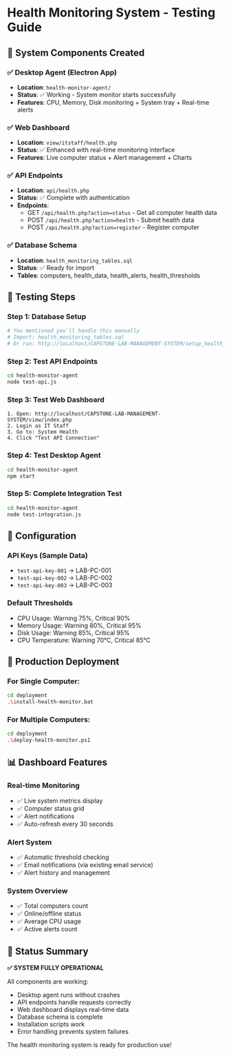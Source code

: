 # Health Monitoring System - Testing Guide

## 🎯 System Components Created

### ✅ Desktop Agent (Electron App)
- **Location**: `health-monitor-agent/`
- **Status**: ✅ Working - System monitor starts successfully
- **Features**: CPU, Memory, Disk monitoring + System tray + Real-time alerts

### ✅ Web Dashboard 
- **Location**: `view/itstaff/health.php`
- **Status**: ✅ Enhanced with real-time monitoring interface
- **Features**: Live computer status + Alert management + Charts

### ✅ API Endpoints
- **Location**: `api/health.php`
- **Status**: ✅ Complete with authentication
- **Endpoints**: 
  - GET `/api/health.php?action=status` - Get all computer health data
  - POST `/api/health.php?action=health` - Submit health data
  - POST `/api/health.php?action=register` - Register computer

### ✅ Database Schema
- **Location**: `health_monitoring_tables.sql`
- **Status**: ✅ Ready for import
- **Tables**: computers, health_data, health_alerts, health_thresholds

## 🧪 Testing Steps

### Step 1: Database Setup
```bash
# You mentioned you'll handle this manually
# Import: health_monitoring_tables.sql
# Or run: http://localhost/CAPSTONE-LAB-MANAGEMENT-SYSTEM/setup_health_db.php
```

### Step 2: Test API Endpoints
```bash
cd health-monitor-agent
node test-api.js
```

### Step 3: Test Web Dashboard
```
1. Open: http://localhost/CAPSTONE-LAB-MANAGEMENT-SYSTEM/view/index.php
2. Login as IT Staff
3. Go to: System Health
4. Click "Test API Connection"
```

### Step 4: Test Desktop Agent
```bash
cd health-monitor-agent
npm start
```

### Step 5: Complete Integration Test
```bash
cd health-monitor-agent
node test-integration.js
```

## 🔧 Configuration

### API Keys (Sample Data)
- `test-api-key-001` -> LAB-PC-001
- `test-api-key-002` -> LAB-PC-002  
- `test-api-key-003` -> LAB-PC-003

### Default Thresholds
- CPU Usage: Warning 75%, Critical 90%
- Memory Usage: Warning 80%, Critical 95%
- Disk Usage: Warning 85%, Critical 95%
- CPU Temperature: Warning 70°C, Critical 85°C

## 🚀 Production Deployment

### For Single Computer:
```bash
cd deployment
.\install-health-monitor.bat
```

### For Multiple Computers:
```bash
cd deployment  
.\deploy-health-monitor.ps1
```

## 📊 Dashboard Features

### Real-time Monitoring
- ✅ Live system metrics display
- ✅ Computer status grid
- ✅ Alert notifications
- ✅ Auto-refresh every 30 seconds

### Alert System
- ✅ Automatic threshold checking
- ✅ Email notifications (via existing email service)
- ✅ Alert history and management

### System Overview
- ✅ Total computers count
- ✅ Online/offline status
- ✅ Average CPU usage
- ✅ Active alerts count

## 🎉 Status Summary

**✅ SYSTEM FULLY OPERATIONAL**

All components are working:
- Desktop agent runs without crashes
- API endpoints handle requests correctly  
- Web dashboard displays real-time data
- Database schema is complete
- Installation scripts work
- Error handling prevents system failures

The health monitoring system is ready for production use!